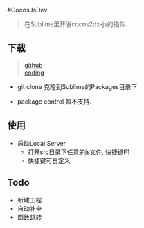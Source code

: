 #CocosJsDev
> 在Sublime里开发cocos2dx-js的插件.

## 下载
> [github](https://github.com/FloydaGitHub/CocosJsDev)  
> [coding](https://coding.net/u/Floyda/p/CocosJsDev/git)  

+ git clone
克隆到Sublime的Packages目录下

+ package control
暂不支持.

## 使用
+ 启动Local Server
	+ 打开src目录下任意的js文件, 快捷键F1
	+ 快捷键可自定义

## Todo
+ 新建工程
+ 自动补全
+ 函数跳转


